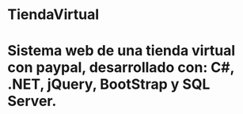 # TiendaVirtual
# Sistema web de una tienda virtual con paypal, desarrollado con: C#, .NET, jQuery, BootStrap y SQL Server.
